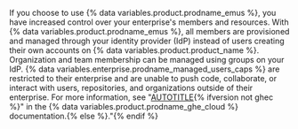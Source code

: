 If you choose to use {% data variables.product.prodname_emus %}, you have increased control over your enterprise's members and resources. With {% data variables.product.prodname_emus %}, all members are provisioned and managed through your identity provider (IdP) instead of users creating their own accounts on {% data variables.product.product_name %}. Organization and team membership can be managed using groups on your IdP. {% data variables.enterprise.prodname_managed_users_caps %} are restricted to their enterprise and are unable to push code, collaborate, or interact with users, repositories, and organizations outside of their enterprise. For more information, see "[AUTOTITLE](/enterprise-cloud@latest/admin/identity-and-access-management/using-enterprise-managed-users-for-iam/about-enterprise-managed-users){% ifversion not ghec %}" in the {% data variables.product.prodname_ghe_cloud %} documentation.{% else %}."{% endif %}

